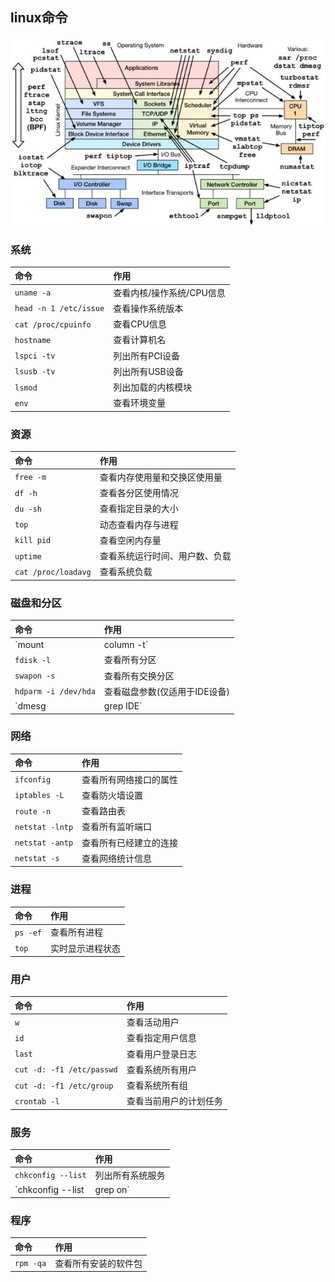## linux命令
![mmexport1568724406740.jpg](https://raw.githubusercontent.com/itisl/Pic_Bed/master/img/mmexport1568724406740.jpg)
### 系统
| 命令                   | 作用                      |
| :--------------------- | :------------------------ |
| `uname -a`             | 查看内核/操作系统/CPU信息 |
| `head -n 1 /etc/issue` | 查看操作系统版本          |
| `cat /proc/cpuinfo`    | 查看CPU信息               |
| `hostname`             | 查看计算机名              |
| `lspci -tv`            | 列出所有PCI设备           |
| `lsusb -tv`            | 列出所有USB设备           |
| `lsmod`                | 列出加载的内核模块        |
| `env`                  | 查看环境变量              |
### 资源
| 命令                         | 作用                           |
| :--------------------------- | :----------------------------- |
| `free -m`                    | 查看内存使用量和交换区使用量   |
| `df -h`                      | 查看各分区使用情况             |
| `du -sh`                     | 查看指定目录的大小             |
| `top`                        | 动态查看内存与进程             |
| `kill pid` | 查看空闲内存量                 |
| `uptime`                     | 查看系统运行时间、用户数、负载 |
| `cat /proc/loadavg`          | 查看系统负载                   |

### 磁盘和分区
| 命令                 | 作用                          |
| :------------------- | :---------------------------- |
| `mount | column -t`  | 查看挂接的分区状态            |
| `fdisk -l`           | 查看所有分区                  |
| `swapon -s`          | 查看所有交换分区              |
| `hdparm -i /dev/hda` | 查看磁盘参数(仅适用于IDE设备) |
| `dmesg | grep IDE`   | 查看启动时IDE设备检测状况     |
### 网络
| 命令            | 作用                   |
| :-------------- | :--------------------- |
| `ifconfig`      | 查看所有网络接口的属性 |
| `iptables -L`   | 查看防火墙设置         |
| `route -n`      | 查看路由表             |
| `netstat -lntp` | 查看所有监听端口       |
| `netstat -antp` | 查看所有已经建立的连接 |
| `netstat -s`    | 查看网络统计信息       |
### 进程
| 命令     | 作用             |
| :------- | :--------------- |
| `ps -ef` | 查看所有进程     |
| `top`    | 实时显示进程状态 |
### 用户
| 命令                      | 作用                   |
| :------------------------ | :--------------------- |
| `w`                       | 查看活动用户           |
| `id`                      | 查看指定用户信息       |
| `last`                    | 查看用户登录日志       |
| `cut -d: -f1 /etc/passwd` | 查看系统所有用户       |
| `cut -d: -f1 /etc/group`  | 查看系统所有组         |
| `crontab -l`              | 查看当前用户的计划任务 |
### 服务
| 命令                         | 作用                   |
| :--------------------------- | :--------------------- |
| `chkconfig --list`           | 列出所有系统服务       |
| `chkconfig --list | grep on` | 列出所有启动的系统服务 |
### 程序
| 命令      | 作用                 |
| :-------- | :------------------- |
| `rpm -qa` | 查看所有安装的软件包 |
